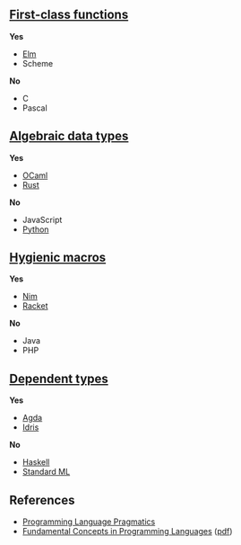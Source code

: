 ## [First-class functions](https://en.wikipedia.org/wiki/First-class_function)

**Yes**

- [Elm](https://elm-lang.org/)
- Scheme

**No**

- C
- Pascal

## [Algebraic data types](https://en.wikipedia.org/wiki/Algebraic_data_type)

**Yes**

- [OCaml](https://www.rust-lang.org/)
- [Rust](https://www.rust-lang.org/)

**No**

- JavaScript
- [Python](https://www.python.org/)

## [Hygienic macros](https://en.wikipedia.org/wiki/Hygienic_macro)

**Yes**

- [Nim](https://nim-lang.org/)
- [Racket](https://racket-lang.org/)

**No**

- Java
- PHP

## [Dependent types](https://en.wikipedia.org/wiki/Dependent_type)

**Yes**

- [Agda](https://wiki.portal.chalmers.se/agda/pmwiki.php)
- [Idris](https://www.idris-lang.org/)

**No**

- [Haskell](https://www.haskell.org/)
- [Standard ML](https://www.smlnj.org/)

## References

- [Programming Language Pragmatics](https://www.cs.rochester.edu/~scott/pragmatics/)
- [Fundamental Concepts in Programming Languages](https://en.wikipedia.org/wiki/Fundamental_Concepts_in_Programming_Languages) ([pdf](https://www.ics.uci.edu/~jajones/INF102-S18/readings/05_stratchey_1967.pdf))
